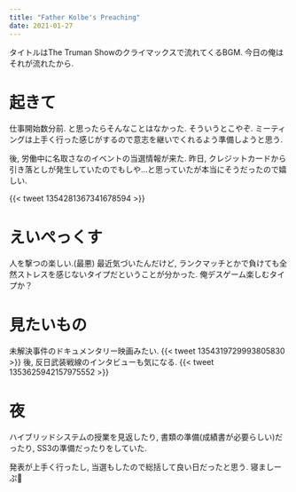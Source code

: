 ```yaml
---
title: "Father Kolbe's Preaching"
date: 2021-01-27
---
```


タイトルはThe Truman Showのクライマックスで流れてくるBGM. 今日の俺はそれが流れたから.

# 起きて
仕事開始数分前. と思ったらそんなことはなかった. そういうとこやぞ. ミーティングは上手く行った感じがするので意志を継いでくれるよう準備しようと思う.

後, 労働中に名取さなのイベントの当選情報が来た. 昨日, クレジットカードから引き落としが発生していたのでもしや...と思っていたが本当にそうだったので嬉しい.

{{< tweet 1354281367341678594 >}}

# えいぺっくす
人を撃つの楽しい.(最悪) 最近気づいたんだけど, ランクマッチとかで負けても全然ストレスを感じないタイプだということが分かった. 俺デスゲーム楽しむタイプか？

# 見たいもの
未解決事件のドキュメンタリー映画みたい.
{{< tweet 1354319729993805830 >}}
後, 反日武装戦線のインタビューも気になる.
{{< tweet 1353625942157975552 >}}

# 夜
ハイブリッドシステムの授業を見返したり, 書類の準備(成績書が必要らしい)だったり, SS3の準備だったりをしていた.

発表が上手く行ったし, 当選もしたので総括して良い日だったと思う. 寝ましーぷ🐑

